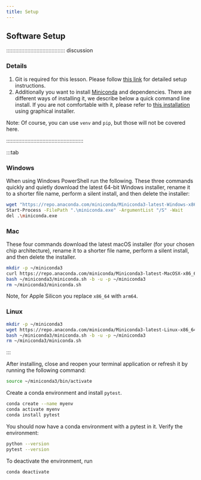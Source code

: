 ```yaml
---
title: Setup
---
```


## Software Setup

::::::::::::::::::::::::::::::::::::::: discussion

### Details

1. Git is required for this lesson. Please follow [this link](https://carpentries-incubator.github.io/collaborative-git-and-github-lesson/) for detailed setup instructions. 
2. Additionally you want to install [Miniconda](https://docs.anaconda.com/miniconda/) and dependencies.
There are different ways of installing it, we describe below a quick command line install. If you are not comfortable with it, please refer to [this installation](https://docs.anaconda.com/miniconda/install/#quick-command-line-install) using graphical installer.

Note: Of course, you can use `venv` and `pip`, but those will not be covered here.

:::::::::::::::::::::::::::::::::::::::::::::::::::

:::tab
### Windows

When using Windows PowerShell run the following.
These three commands quickly and quietly download the latest 64-bit Windows installer, rename it to a shorter file name, perform a silent install, and then delete the installer:

```bash
wget "https://repo.anaconda.com/miniconda/Miniconda3-latest-Windows-x86_64.exe" -outfile ".\miniconda.exe"
Start-Process -FilePath ".\miniconda.exe" -ArgumentList "/S" -Wait
del .\miniconda.exe
```

### Mac

These four commands download the latest macOS installer (for your chosen chip architecture), rename it to a shorter file name, perform a silent install, and then delete the installer.

```bash
mkdir -p ~/miniconda3
curl https://repo.anaconda.com/miniconda/Miniconda3-latest-MacOSX-x86_64.sh -o ~/miniconda3/miniconda.sh
bash ~/miniconda3/miniconda.sh -b -u -p ~/miniconda3
rm ~/miniconda3/miniconda.sh
```
Note, for Apple Silicon you replace `x86_64` with `arm64`.

### Linux

```bash
mkdir -p ~/miniconda3
wget https://repo.anaconda.com/miniconda/Miniconda3-latest-Linux-x86_64.sh -O ~/miniconda3/miniconda.sh
bash ~/miniconda3/miniconda.sh -b -u -p ~/miniconda3
rm ~/miniconda3/miniconda.sh
```
:::

After installing, close and reopen your terminal application or refresh it by running the following command:

```bash
source ~/miniconda3/bin/activate
```

Create a conda environment and install `pytest`.

```bash
conda create --name myenv
conda activate myenv
conda install pytest
```

You should now have a conda environment with a pytest in it. Verify the environment:

```bash
python --version
pytest --version
```

To deactivate the environment, run

```bash
conda deactivate
```